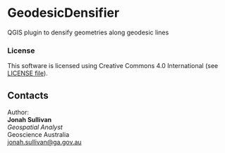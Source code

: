 # GeodesicDensifier
QGIS plugin to densify geometries along geodesic lines

### License
This software is licensed using Creative Commons 4.0 International (see [LICENSE file](LICENSE.md)).

## Contacts
Author:  
**Jonah Sullivan**  
*Geospatial Analyst*  
Geoscience Australia  
<jonah.sullivan@ga.gov.au>
